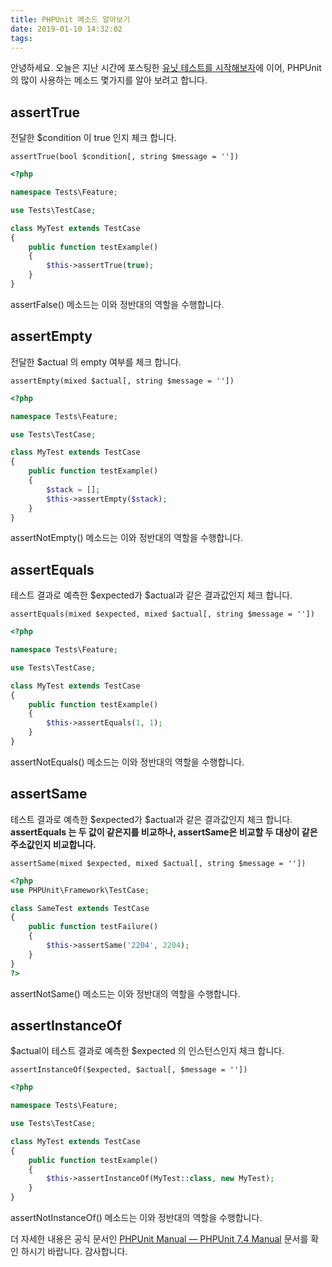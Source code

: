 ```yaml
---
title: PHPUnit 메소드 알아보기
date: 2019-01-10 14:32:02
tags:
---
```



안녕하세요.
오늘은 지난 시간에 포스팅한 [유닛 테스트를 시작해보자](https://njhyuk.github.io/2019/01/10/phpunit-start/)에 이어, PHPUnit의 많이 사용하는 메소드 몇가지를 알아 보려고 합니다.

## assertTrue
전달한 $condition 이 true 인지 체크 합니다.

```
assertTrue(bool $condition[, string $message = ''])
```

```php
<?php

namespace Tests\Feature;

use Tests\TestCase;

class MyTest extends TestCase
{
    public function testExample()
    {
        $this->assertTrue(true);
    }
}
```

assertFalse() 메소드는 이와 정반대의 역할을 수행합니다.

## assertEmpty
전달한 $actual 의 empty 여부를 체크 합니다.

```
assertEmpty(mixed $actual[, string $message = ''])
```

```php
<?php

namespace Tests\Feature;

use Tests\TestCase;

class MyTest extends TestCase
{
    public function testExample()
    {
        $stack = [];
        $this->assertEmpty($stack);
    }
}
```

assertNotEmpty() 메소드는 이와 정반대의 역할을 수행합니다.

## assertEquals
테스트 결과로 예측한 $expected가 $actual과 같은 결과값인지 체크 합니다.

```
assertEquals(mixed $expected, mixed $actual[, string $message = ''])
```

```php
<?php

namespace Tests\Feature;

use Tests\TestCase;

class MyTest extends TestCase
{
    public function testExample()
    {
        $this->assertEquals(1, 1);
    }
}
```

assertNotEquals() 메소드는 이와 정반대의 역할을 수행합니다.

## assertSame
테스트 결과로 예측한 $expected가 $actual과 같은 결과값인지 체크 합니다.
**assertEquals 는 두 값이 같은지를 비교하나, assertSame은 비교할 두 대상이 같은 주소값인지 비교합니다.**

```
assertSame(mixed $expected, mixed $actual[, string $message = ''])
```

```php
<?php
use PHPUnit\Framework\TestCase;

class SameTest extends TestCase
{
    public function testFailure()
    {
        $this->assertSame('2204', 2204);
    }
}
?>
```

assertNotSame() 메소드는 이와 정반대의 역할을 수행합니다.

## assertInstanceOf
$actual이 테스트 결과로 예측한 $expected 의 인스턴스인지 체크 합니다.

```
assertInstanceOf($expected, $actual[, $message = ''])
```

```php
<?php

namespace Tests\Feature;

use Tests\TestCase;

class MyTest extends TestCase
{
    public function testExample()
    {
        $this->assertInstanceOf(MyTest::class, new MyTest);
    }
}
```

assertNotInstanceOf() 메소드는 이와 정반대의 역할을 수행합니다.

더 자세한 내용은 공식 문서인 [PHPUnit Manual — PHPUnit 7.4 Manual](https://phpunit.readthedocs.io/) 문서를 확인 하시기 바랍니다.
감사합니다.